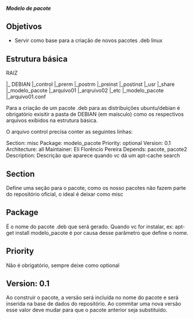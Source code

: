 ##### Modelo de pacote
## Objetivos
  * Servir como base para a criação de novos pacotes .deb linux

## Estrutura básica
RAIZ

  |_ DEBIAN
           |_control
           |_prerm
           |_postrm
           |_preinst
           |_postinst
  |_usr
       |_share
              |_modelo_pacote
                             |_arquivo01
                             |_arqruivo02
  |_etc
       |_modelo_pacote
                      |_arquivo01.conf

Para a criação de um pacote .deb para as distribuições ubuntu/debian
é obrigatório exisitir a pasta de DEBIAN (em maísculo) como os respectivos arquivos
exibidos na estrutura básica. 

O arquivo control precisa conter as seguintes linhas: 

Section: misc
Package: modelo_pacote
Priority: optional
Version: 0.1
Architecture: all
Maintainer: Eli Florêncio Pereira
Depends: pacote, pacote2
Description: Descrição que aparece quando vc dá um apt-cache search 

## Section

Define uma seção para o pacote, como os nosso pacotes não fazem parte do repositório
oficial, o ideal é deixar como misc

## Package

É o nome do pacote .deb que será gerado. Quando vc for instalar, ex: apt-get install modelo_pacote
é por causa desse parâmetro que define o nome. 

##  Priority

Não é obrigatório, sempre deixe como optional

## Version: 0.1

Ao construir o pacote, a versão será incluída no nome do pacote e será inserida na base de dados do repositório. 
Ao commitar uma nova versão esse valor deve mudar para que o pacote anterior seja substituído. 